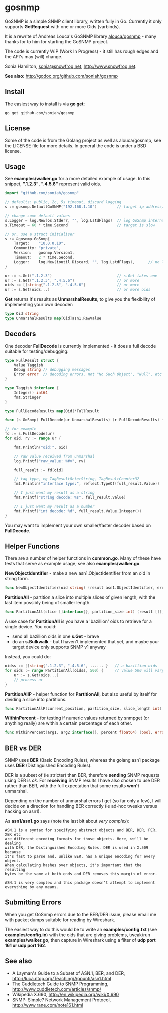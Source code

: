gosnmp
======

GoSNMP is a simple SNMP client library, written fully in Go. Currently
it only supports **GetRequest** with one or more Oids (varbinds).

It is a rewrite of Andreas Louca's GoSNMP library
[alouca/gosnmp](https://github.com/alouca/gosnmp) - many thanks for to
him for starting the GoSNMP project.

The code is currently WIP (Work In Progress) - it still has rough edges
and the API's may (will) change.

Sonia Hamilton, sonia@snowfrog.net, http://www.snowfrog.net.

**See also:** http://godoc.org/github.com/soniah/gosnmp

Install
-------

The easiest way to install is via **go get**:

    go get github.com/soniah/gosnmp

License
-------

Some of the code is from the Golang project as well as alouca/gosnmp,
see the LICENSE file for more details. In general the code is under a
BSD license.

Usage
-----

See **examples/walker.go** for a more detailed example of usage. In this snippet,
**".1.2.3"**, **".4.5.6"** represent valid oids.

```go
import "github.com/soniah/gosnmp"

// defaults: public, 2c, 5s timeout, discard logging
s := gosnmp.DefaultGoSNMP("192.168.1.10")         // target ip address/hostname

// change some default values
s.Logger = log.New(os.Stderr, "", log.LstdFlags)  // log GoSnmp internals
s.Timeout = 60 * time.Second                      // target is slow

// or, use a struct initialiser
s := &gosnmp.GoSnmp{
	Target:    "10.0.0.10",
	Community: "private",
	Version:   gosnmp.Version1,
	Timeout:   2 * time.Second,
	Logger:    log.New(ioutil.Discard, "", log.LstdFlags),      // no logging
}

ur := s.Get(".1.2.3")                             // s.Get takes one
ur := s.Get(".1.2.3", ".4.5.6")                   // or more
oids := []string{".1.2.3", ".4.5.6"}              // or more
ur := s.Get(oids...)                              // or more oids
```

**Get** returns it's results as **UnmarshalResults**, to give you the
flexibility of implementing your own decoder:

```go
type Oid string
type UnmarshalResults map[Oid]asn1.RawValue
```

Decoders
--------

One decoder **FullDecode** is currently implemented - it does a full decode
suitable for testing/debugging:

```go
type FullResult struct {
    Value Taggish
    Debug string // debugging messages
    Error error  // decoding errors, not "No Such Object", "Null", etc
}

type Taggish interface {
    Integer() int64
    fmt.Stringer
}

type FullDecodeResults map[Oid]*FullResult

func (s GoSnmp) FullDecode(ur UnmarshalResults) (r FullDecodeResults) { ... }

// for example
fd := s.FullDecode(ur)
for oid, rv := range ur {

    fmt.Println("oid:", oid)

    // raw value received from unmarshal
    log.Printf("raw_value: %#v", rv)

    full_result := fd[oid]

    // tag type, eg TagResultOctetString, TagResultCounter32
    fmt.Println("interface type:", reflect.TypeOf(full_result.Value))

    // I just want my result as a string
    fmt.Printf("string decode: %s", full_result.Value)

    // I just want my result as a number
    fmt.Printf("int decode: %d", full_result.Value.Integer())
}
```

You may want to implement your own smaller/faster decoder based on
**FullDecode**.

Helper Functions
----------------

There are a number of helper functions in **common.go**. Many of these have
tests that serve as example usage; see also **examples/walker.go**.

**NewObjectIdentifier** - make a new asn1.ObjectIdentifier from an oid in
string form.

```go
func NewObjectIdentifier(oid string) (result asn1.ObjectIdentifier, err error) { ... }
```

**PartitionAll** - partition a slice into multiple slices of given
length, with the last item possibly being of smaller length.

```go
func PartitionAll(slice []interface{}, partition_size int) (result [][]interface{}) { ... }
```

A use case for **PartitionAll** is you have a 'bazillion' oids to retrieve for
a single device. You could:

* send all bazillion oids in one **s.Get** - brave
* do an **s.Bulkwalk** - but I haven't implemented that yet, and maybe
  your target device only supports SNMP v1 anyway

Instead, you could do:

```go
oidss := []string{".1.2.3", ".4.5.6", ...... }   // a bazillion oids
for oids := range PartitionAll(oidss, 500) {     // value 500 will vary
    ur := s.Get(oids...)
    // process ur
}
```

**PartitionAllP** - helper function for **PartitionAll**, but also
useful by itself for dividing a slice into partitions.

```go
func PartitionAllP(current_position, partition_size, slice_length int) bool { ... }
```

**WithinPercent** - for testing if numeric values returned by snmpget
(or anything really) are within a certain percentage of each other.

```go
func WithinPercent(arg1, arg2 interface{}, percent float64) (bool, error) { ... }
```

BER vs DER
----------

SNMP uses **BER** (Basic Encoding Rules), whereas the golang asn1 package
uses **DER** (Distinguished Encoding Rules).

DER is a subset of (ie stricter) than BER, therefore **sending** SNMP
requests using DER is _ok_. For **receiving** SNMP results I have
also chosen to use DER rather than BER, with the full expectation that
some results **won't** unmarshal.

Depending on the number of unmarshal errors I get (so far only a
few), I will decide on a direction for handling BER correctly (ie ad-hoc
tweaks versus hacking on asn1).

As **asn1/asn1.go** says (note the last bit about _very complex_):

    ASN.1 is a syntax for specifying abstract objects and BER, DER, PER, XER etc
    are different encoding formats for those objects. Here, we'll be dealing
    with DER, the Distinguished Encoding Rules. DER is used in X.509 because
    it's fast to parse and, unlike BER, has a unique encoding for every object.
    When calculating hashes over objects, it's important that the resulting
    bytes be the same at both ends and DER removes this margin of error.

    ASN.1 is very complex and this package doesn't attempt to implement
    everything by any means.

Submitting Errors
-----------------

When you get GoSnmp errors due to the BER/DER issue, please email me
with packet dumps suitable for reading by Wireshark.

The easiest way to do this would be to write an **examples/config.txt** (see
**examples/config.in**) with the oids that are giving problems, tweak/run
**examples/walker.go**, then capture in Wireshark using a filter of **udp
port 161 or udp port 162**.

See also
--------

* A Layman's Guide to a Subset of ASN.1, BER, and DER, http://luca.ntop.org/Teaching/Appunti/asn1.html
* The Cuddletech Guide to SNMP Programming, http://www.cuddletech.com/articles/snmp/
* Wikipedia X.690, http://en.wikipedia.org/wiki/X.690
* SNMP: Simple? Network Management Protocol, http://www.rane.com/note161.html
